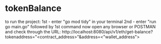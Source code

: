 # tokenBalance
to run the project:
1st - enter "go mod tidy" in your terminal
2nd - enter "run go main.go" followed by 1st command
now open any browser or POSTMAN and check through the URL:
http://localhost:8080/api/v1/eth/get-balance?tokenaddress="<contract_address>"&address=<"wallet_address">
